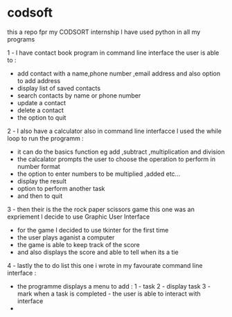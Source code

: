 # codsoft

this a repo fpr my CODSORT internship  l have used python in all my programs

1 - l have contact book program in command line interface  the user is able to :
  - add contact with a name,phone number ,email address and also option to add address
  - display list of saved contacts
  - search contacts by name or phone number
  - update a contact
  - delete a contact
  - the option to quit

2 - l also have a calculator also in command line interfacce l used the while loop to run the programm :
  - it can do the basics function eg add ,subtract ,multiplication and division
  - the calcalator prompts the user to choose the operation to perform in number format
  - the option to enter numbers to be multiplied ,added etc...
  - display the result
  - option to perform another task
  - and then to quit

3 - then their is the the rock paper scissors game  this one was an expriement l decide to use Graphic User Interface
  - for the game l decided to use tkinter for the first time
  - the user plays aganist a computer
  - the game is able to keep track of the score
  - and also displays the score and able to tell when its a tie

 4 - lastly the to do list this one i wrote in my favourate command line interface :
   - the programme displays a menu to add :
     1 - task
     2 - display task
     3 - mark when a task is completed
    - the user is able to interact with interface   
  - 
  

 
